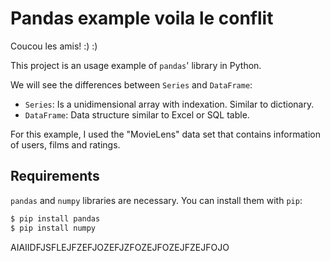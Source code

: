 # Pandas example voila le conflit

Coucou les amis! :) :)

This project is an usage example of `pandas`' library in Python.

We will see the differences between `Series` and `DataFrame`:

  - `Series`: Is a unidimensional array with indexation. Similar to dictionary.
  - `DataFrame`: Data structure similar to Excel or SQL table.

For this example, I used the "MovieLens" data set that contains information of users, films and ratings.


## Requirements

`pandas` and `numpy` libraries are necessary. You can install them with `pip`:

```bash
$ pip install pandas
$ pip install numpy
```
AIAIIDFJSFLEJFZEFJOZEFJZFOZEJFOZEJFZEJFOJO
